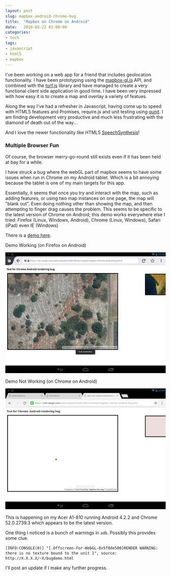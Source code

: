 ```yaml
---
layout: post
slug: mapbox-android-chrome-bug
title:  "Mapbox on Chrome on Android"
date:   2016-05-22 01:00:00
categories:
- tech
tags:
- javascript
- html5
- mapbox
---
```


I've been working on a web app for a friend that includes geolocation functionality.
I have been prototyping using the [mapbox-gl.js](https://www.mapbox.com/mapbox-gl-js/api) API, and combined with the [turf.js](http://turfjs.org) library and have managed to create a very functional client side application in good time.
I have been very impressed with how easy it is to create a map and overlay a variety of featues.

Along the way I've had a refresher in Javascript, having come up to speed with HTML5 features and Promises, require.js and unit testing using [qunit](https://qunitjs.com). I am finding development very productive and much less frustrating with the diamond of death out of the way...

And I love the newer functionality like HTML5 [SpeechSynthesis](https://developer.mozilla.org/en-US/docs/Web/API/SpeechSynthesis)!

### Multiple Browser Fun

Of course, the browser merry-go-round still exists even if it has been held at bay for a while.

I have struck a bug where the webGL part of mapbox seems to have some issues when run in Chrome on my Android tablet. Which is a bit annoying because the tablet is one of my main targets for this app.

Essentially, it seems that once you try and interact with the map, such as adding features, or using two map instances on one page, the map will "blank out". Even doing nothing other than showing the map, and then attempting to finger drag causes the problem. This seems to be specific to the latest version of Chrome on Android; this demo works everywhere else I tried: Firefox (Linux, Windows, Android), Chrome (Linux, Windows), Safari (iPad) even IE (Windows)

There is a [demo here](https://pastcompute.github.io/html5-demos/).

Demo Working (on Firefox on Android)

<img src="/public/2016-05-22_19.54.30.png" alt="Not Working on Chrome" class="inline"/>

Demo Not Working (on Chrome on Android)

<img src="/public/2016-05-22_19.54.21.png" alt="Working on Firefox" class="inline"/>

This is happening on my Acer A1-810 running Android 4.2.2 and Chrome 52.0.2739.3 which appears to be the latest version.

One thing I noticed is a bunch of warnings in `adb`. Possibly this provides some clue.

```
[INFO:CONSOLE(0)] "[.Offscreen-For-WebGL-0x5f0de500]RENDER WARNING: there is no texture bound to the unit 1", source: http://X.X.X.X/~X/bugdemo.html
```

I'll post an update if I make any further progress.
